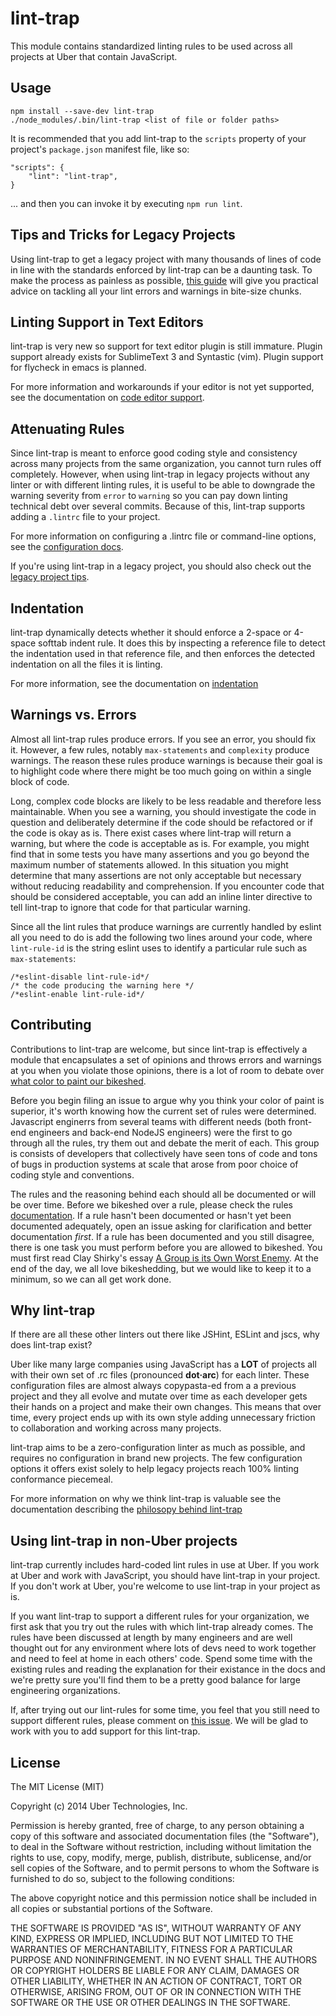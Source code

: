 lint-trap
=========

This module contains standardized linting rules to be used
across all projects at Uber that contain JavaScript.


Usage
-----

    npm install --save-dev lint-trap
    ./node_modules/.bin/lint-trap <list of file or folder paths>

It is recommended that you add lint-trap to the `scripts`
property of your project's `package.json` manifest file,
like so:

    "scripts": {
        "lint": "lint-trap",
    }

... and then you can invoke it by executing `npm run lint`.


Tips and Tricks for Legacy Projects
-----------------------------------

Using lint-trap to get a legacy project with many thousands
of lines of code in line with the standards enforced by
lint-trap can be a daunting task. To make the process as
painless as possible, [this guide][legacy-tips] will give
you practical advice on tackling all your lint errors and
warnings in bite-size chunks.


Linting Support in Text Editors
-------------------------------

lint-trap is very new so support for text editor plugin is
still immature. Plugin support already exists for
SublimeText 3 and Syntastic (vim). Plugin support for
flycheck in emacs is planned.

For more information and workarounds if your editor is not
yet supported, see the documentation on
[code editor support][code-editor-support].


Attenuating Rules
-----------------

Since lint-trap is meant to enforce good coding style and
consistency across many projects from the same organization,
you cannot turn rules off completely. However, when using
lint-trap in legacy projects without any linter or with
different linting rules, it is useful to be able to
downgrade the warning severity from `error` to `warning` so
you can pay down linting technical debt over several
commits. Because of this, lint-trap supports adding a
`.lintrc` file to your project.

For more information on configuring a .lintrc file or
command-line options, see the [configuration
docs][configuration].

If you're using lint-trap in a legacy project, you should
also check out the [legacy project tips][legacy-tips].


Indentation
-----------

lint-trap dynamically detects whether it should enforce a
2-space or 4-space softtab indent rule. It does this by
inspecting a reference file to detect the indentation used
in that reference file, and then enforces the detected
indentation on all the files it is linting.

For more information, see the documentation on
[indentation][indentation]


Warnings vs. Errors
-------------------

Almost all lint-trap rules produce errors. If you see an
error, you should fix it. However, a few rules, notably
`max-statements` and `complexity` produce warnings. The
reason these rules produce warnings is because their goal is
to highlight code where there might be too much going on
within a single block of code.

Long, complex code blocks are likely to be less readable and
therefore less maintainable. When you see a warning, you
should investigate the code in question and deliberately
determine if the code should be refactored or if the code is
okay as is. There exist cases where lint-trap will return a
warning, but where the code is acceptable as is. For
example, you might find that in some tests you have many
assertions and you go beyond the maximum number of
statements allowed. In this situation you might determine
that many assertions are not only acceptable but necessary
without reducing readability and comprehension. If you
encounter code that should be considered acceptable, you can
add an inline linter directive to tell lint-trap to ignore
that code for that particular warning.

Since all the lint rules that produce warnings are currently
handled by eslint all you need to do is add the following
two lines around your code, where `lint-rule-id` is the
string eslint uses to identify a particular rule such as
`max-statements`:

    /*eslint-disable lint-rule-id*/
    /* the code producing the warning here */
    /*eslint-enable lint-rule-id*/


Contributing
------------

Contributions to lint-trap are welcome, but since lint-trap
is effectively a module that encapsulates a set of opinions
and throws errors and warnings at you when you violate those
opinions, there is a lot of room to debate over
[what color to paint our bikeshed][bikeshed].

Before you begin filing an issue to argue why you think your
color of paint is superior, it's worth knowing how the
current set of rules were determined. Javascript enginerrs
from several teams with different needs (both front-end
engineers and back-end NodeJS engineers) were the first to
go through all the rules, try them out and debate the merit
of each. This group is consists of developers that
collectively have seen tons of code and tons of bugs in
production systems at scale that arose from poor choice of
coding style and conventions.

The rules and the reasoning behind each should all be
documented or will be over time. Before we bikeshed over a
rule, please check the rules [documentation][docs]. If a
rule hasn't been documented or hasn't yet been documented
adequately, open an issue asking for clarification and
better  documentation *first*. If a rule has been documented
and you still disagree, there is one task you must perform
before you are allowed to bikeshed. You must first read Clay
Shirky's essay
[A Group is its Own Worst Enemy][group-enemy].
At the end of the day, we all love bikeshedding, but
we would like to keep it to a minimum, so we can all get
work done.


Why lint-trap
-------------

If there are all these other linters out there like JSHint,
ESLint and jscs, why does lint-trap exist?

Uber like many large companies using JavaScript has a
**LOT** of projects all with their own set of .rc files
(pronounced __dot·arc__) for each linter. These
configuration files are almost always copypasta-ed from a a
previous project and they all evolve and mutate over time as
each developer gets their hands on a project and make their
own changes. This means that over time, every project ends
up with its own style adding unnecessary friction to
collaboration and working across many projects.

lint-trap aims to be a zero-configuration linter as much as
possible, and requires no configuration in brand new
projects. The few configuration options it offers exist
solely to help legacy projects reach 100% linting
conformance piecemeal.

For more information on why we think lint-trap is valuable
see the documentation describing the
[philosopy behind lint-trap][philosophy]


Using lint-trap in non-Uber projects
------------------------------------

lint-trap currently includes hard-coded lint rules in use at
Uber. If you work at Uber and work with JavaScript, you
should have lint-trap in your project. If you don't work at
Uber, you're welcome to use lint-trap in your project as is.

If you want lint-trap to support a different rules for your
organization, we first ask that you try out the rules with
which lint-trap already comes. The rules have been discussed
at length by many engineers and are well thought out for any
environment where lots of devs need to work together and
need to feel at home in each others' code. Spend some time
with the existing rules and reading the explanation for
their existance in the docs and we're pretty sure you'll
find them to be a pretty good balance for large engineering
organizations.

If, after trying out our lint-rules for some time, you feel
that you still need to support different rules, please
comment on [this issue][orgrules-issue]. We will be glad to
work with you to add support for this lint-trap.


License
-------

The MIT License (MIT)

Copyright (c) 2014 Uber Technologies, Inc.

Permission is hereby granted, free of charge, to any person
obtaining a copy of this software and associated
documentation files (the "Software"), to deal in the
Software without restriction, including without limitation
the rights to use, copy, modify, merge, publish, distribute,
sublicense, and/or sell copies of the Software, and to
permit persons to whom the Software is furnished to do so,
subject to the following conditions:

The above copyright notice and this permission notice shall
be included in all copies or substantial portions of the
Software.

THE SOFTWARE IS PROVIDED "AS IS", WITHOUT WARRANTY OF ANY
KIND, EXPRESS OR IMPLIED, INCLUDING BUT NOT LIMITED TO THE
WARRANTIES OF MERCHANTABILITY, FITNESS FOR A PARTICULAR
PURPOSE AND NONINFRINGEMENT. IN NO EVENT SHALL THE AUTHORS
OR COPYRIGHT HOLDERS BE LIABLE FOR ANY CLAIM, DAMAGES OR
OTHER LIABILITY, WHETHER IN AN ACTION OF CONTRACT, TORT OR
OTHERWISE, ARISING FROM, OUT OF OR IN CONNECTION WITH THE
SOFTWARE OR THE USE OR OTHER DEALINGS IN THE SOFTWARE.


[legacy-tips]: https://github.com/uber/lint-trap/blob/master/docs/legacy-project-tips.md
[indentation]: https://github.com/uber/lint-trap/blob/master/docs/indentation.md
[code-editor-support]: https://github.com/uber/lint-trap/blob/master/docs/code-editor-support.md
[configuration]: https://github.com/uber/lint-trap/blob/master/docs/configuration.md
[philosophy]: https://github.com/uber/lint-trap/blob/master/docs/philosophy.md

[orgrules-issue]: https://github.com/uber/lint-trap/issues/54

[file-an-issue]: https://github.com/uber/lint-trap/issues/new
[docs]: https://github.com/uber/lint-trap/tree/master/docs
[wadlers-law]: http://www.haskell.org/haskellwiki/Wadler's_Law
[bikeshed]: http://red.bikeshed.com/
[group-enemy]: http://www.shirky.com/writings/herecomeseverybody/group_enemy.html
